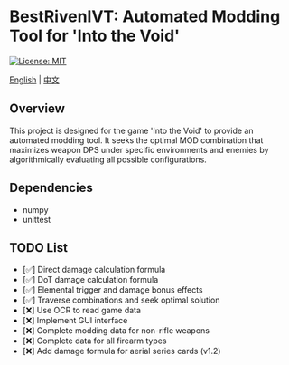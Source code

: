 # BestRivenIVT: Automated Modding Tool for 'Into the Void'

[![License: MIT](https://img.shields.io/badge/License-MIT-yellow.svg)](https://opensource.org/licenses/MIT)

[English](Readme_en.md) | [中文](Readme.md)

## Overview
This project is designed for the game 'Into the Void' to provide an automated modding tool. It seeks the optimal MOD combination that maximizes weapon DPS under specific environments and enemies by algorithmically evaluating all possible configurations.

## Dependencies
- numpy
- unittest

## TODO List
- [✅] Direct damage calculation formula
- [✅] DoT damage calculation formula
- [✅] Elemental trigger and damage bonus effects
- [✅] Traverse combinations and seek optimal solution
- [❌] Use OCR to read game data
- [❌] Implement GUI interface
- [❌] Complete modding data for non-rifle weapons
- [❌] Complete data for all firearm types
- [❌] Add damage formula for aerial series cards (v1.2)